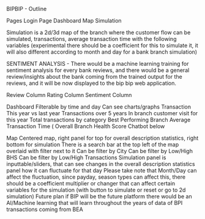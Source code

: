 BIPBIP - Outline

Pages
Login Page
Dashboard
Map
Simulation



Simulation is a 2d/3d map of the branch where the customer flow can be simulated, transactions, average transaction time with the following variables (experimental there should be a coefficient for this to simulate it, it will also different according to month and day for a bank branch simulation)

SENTIMENT ANALYSIS - There would be a machine learning training for sentiment analysis for every bank reviews, and there would be a general review/insights about the bank coming from the trained output for the reviews, and it will be now displayed to the bip bip web application.

Review Column
Rating Column
Sentiment Column


Dashboard
Filterable by time and day
Can see charts/graphs
Transaction This year vs last year
Transactions over 5 years
In branch customer visit for this year
Total transactions by category
Best Performing Branch
Average Transaction Time (
Overall Branch Health Score
Chatbot below

Map
Centered map, right panel for top for overall description statistics, right bottom for simulation
There is a search bar at the top left of the map overlaid with filter next to it
Can be filter by City
Can be filter by Low/High BHS
Can be filter by Low/High Transactions
Simulation panel is inputtable/sliders, that can see changes in the overall description statistics panel how it can fluctuate for that day
Please take note that Month/Day can affect the fluctuation, since payday, season types can affect this, there should be a coefficient multiplier or changer that can affect certain variables for the simulation (with button to simulate or reset or go to 2d simulation)
Future plan if BIP will be the future platform there would be an AI/Machine learning that will learn throughout the years of data of BPI transactions coming from BEA
